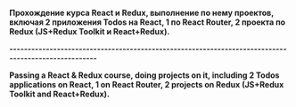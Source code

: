 **Прохождение курса React и Redux, выполнение по нему проектов, включая 2 приложения Todos на React, 1 по React Router, 2 проекта по Redux (JS+Redux Toolkit и React+Redux).**

**----------------------------------------------------------------------------------------------------**

**Passing a React & Redux course, doing projects on it, including 2 Todos applications on React, 1 on React Router, 2 projects on Redux (JS+Redux Toolkit and React+Redux).**

